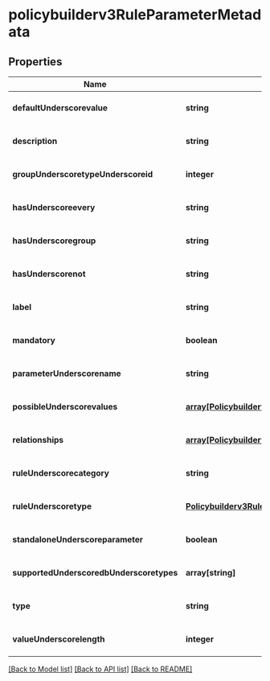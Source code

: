 # policybuilderv3RuleParameterMetadata

## Properties
Name | Type | Description | Notes
------------ | ------------- | ------------- | -------------
**defaultUnderscorevalue** | **string** |  | [optional] [default to null]
**description** | **string** |  | [optional] [default to null]
**groupUnderscoretypeUnderscoreid** | **integer** |  | [optional] [default to null]
**hasUnderscoreevery** | **string** |  | [optional] [default to null]
**hasUnderscoregroup** | **string** |  | [optional] [default to null]
**hasUnderscorenot** | **string** |  | [optional] [default to null]
**label** | **string** |  | [optional] [default to null]
**mandatory** | **boolean** |  | [optional] [default to null]
**parameterUnderscorename** | **string** |  | [optional] [default to null]
**possibleUnderscorevalues** | [**array[Policybuilderv3PossibleValueObj]**](Policybuilderv3PossibleValueObj.md) |  | [optional] [default to null]
**relationships** | [**array[Policybuilderv3ParameterRelationShip]**](Policybuilderv3ParameterRelationShip.md) |  | [optional] [default to null]
**ruleUnderscorecategory** | **string** |  | [optional] [default to null]
**ruleUnderscoretype** | [**Policybuilderv3RuleType**](Policybuilderv3RuleType.md) |  | [optional] [default to null]
**standaloneUnderscoreparameter** | **boolean** |  | [optional] [default to null]
**supportedUnderscoredbUnderscoretypes** | **array[string]** |  | [optional] [default to null]
**type** | **string** |  | [optional] [default to null]
**valueUnderscorelength** | **integer** |  | [optional] [default to null]

[[Back to Model list]](../README.md#documentation-for-models) [[Back to API list]](../README.md#documentation-for-api-endpoints) [[Back to README]](../README.md)


